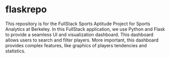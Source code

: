 # flaskrepo

This repository is for the FullStack Sports Aptitude Project for Sports Analytics at Berkeley. In this FullStack application, we use Python and Flask to provide a seamless UI and visualization dashboard. This dashboard allows users to search and filter players. More important, this dashboard provides complex features, like graphics of players tendencies and statistics. 
